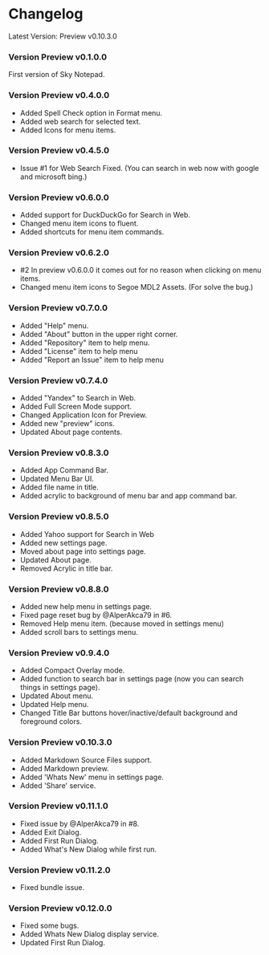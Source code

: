 # Changelog
Latest Version: Preview v0.10.3.0

### Version Preview v0.1.0.0
First version of Sky Notepad.



### Version Preview v0.4.0.0
- Added Spell Check option in Format menu.
- Added web search for selected text.
- Added Icons for menu items.


### Version Preview v0.4.5.0
- Issue #1 for Web Search Fixed. (You can search in web now with google and microsoft bing.)


### Version Preview v0.6.0.0
- Added support for DuckDuckGo for Search in Web.
- Changed menu item icons to fluent.
- Added shortcuts for menu item commands.


### Version Preview v0.6.2.0
- #2 In preview v0.6.0.0 it comes out for no reason when clicking on menu items.
- Changed menu item icons to Segoe MDL2 Assets. (For solve the bug.)


### Version Preview v0.7.0.0
- Added "Help" menu.
- Added "About" button in the upper right corner.
- Added "Repository" item to help menu.
- Added "License" item to help menu
- Added "Report an Issue" item to help menu


### Version Preview v0.7.4.0
- Added "Yandex" to Search in Web.
- Added Full Screen Mode support.
- Changed Application Icon for Preview.
- Added new "preview" icons.
- Updated About page contents.


### Version Preview v0.8.3.0
- Added App Command Bar.
- Updated Menu Bar UI.
- Added file name in title.
- Added acrylic to background of menu bar and app command bar.


### Version Preview v0.8.5.0
- Added Yahoo support for Search in Web
- Added new settings page.
- Moved about page into settings page.
- Updated About page.
- Removed Acrylic in title bar.


### Version Preview v0.8.8.0
- Added new help menu in settings page.
- Fixed page reset bug by @AlperAkca79 in #6.
- Removed Help menu item. (because moved in settings menu)
- Added scroll bars to settings menu.


### Version Preview v0.9.4.0
- Added Compact Overlay mode.
- Added function to search bar in settings page (now you can search things in settings page).
- Updated About menu.
- Updated Help menu.
- Changed Title Bar buttons hover/inactive/default background and foreground colors.


### Version Preview v0.10.3.0
- Added Markdown Source Files support.
- Added Markdown preview.
- Added 'Whats New' menu in settings page.
- Added 'Share' service.


### Version Preview v0.11.1.0
- Fixed issue by @AlperAkca79 in #8.
- Added Exit Dialog.
- Added First Run Dialog.
- Added What's New Dialog while first run.


### Version Preview v0.11.2.0
- Fixed bundle issue.


### Version Preview v0.12.0.0
- Fixed some bugs.
- Added Whats New Dialog display service.
- Updated First Run Dialog.